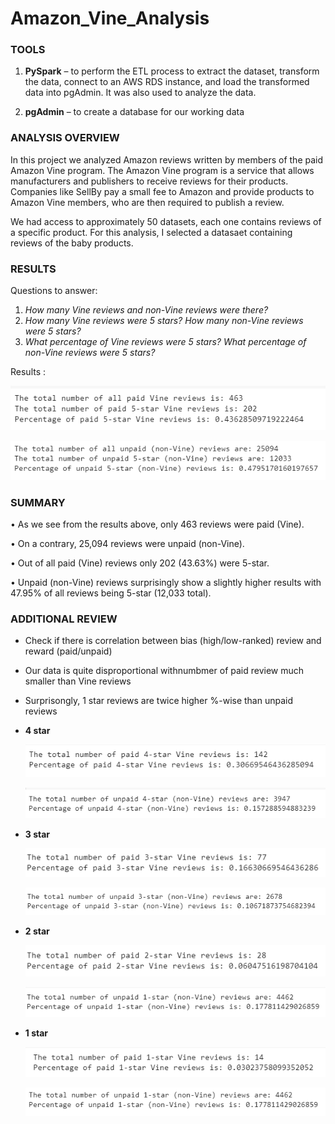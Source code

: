 # Amazon_Vine_Analysis


### TOOLS


1.	**PySpark** – to perform the ETL process to extract the dataset, transform the data, connect to an AWS RDS instance, and load the transformed data into pgAdmin. It was also used to analyze the data.

2.	**pgAdmin** – to create a database for our working data


### ANALYSIS OVERVIEW

In this project we analyzed Amazon reviews written by members of the paid Amazon Vine program. The Amazon Vine program is a service that allows manufacturers and publishers to receive reviews for their products. Companies like SellBy pay a small fee to Amazon and provide products to Amazon Vine members, who are then required to publish a review.


We had access to approximately 50 datasets, each one contains reviews of a specific product. For this analysis, I selected a datasaet containing reviews of the baby products.

[](https://s3.amazonaws.com/amazon-reviews-pds/tsv/amazon_reviews_us_Baby_v1_00.tsv.gz)


### RESULTS

Questions to answer:

1.	*How many Vine reviews and non-Vine reviews were there?* 
2.	*How many Vine reviews were 5 stars? How many non-Vine reviews were 5 stars?*
3.	*What percentage of Vine reviews were 5 stars? What percentage of non-Vine reviews were 5 stars?*


Results :


![](https://github.com/jojobear2020/Amazon_Vine_Analysis/blob/main/images/paid_vine_reviews_summary.PNG)


![](https://github.com/jojobear2020/Amazon_Vine_Analysis/blob/main/images/unpaid_vine_reviews_summary.PNG)


### SUMMARY

•	As we see from the results above, only 463 reviews were paid (Vine).

•	On a contrary, 25,094 reviews were unpaid (non-Vine). 

•	Out of all paid (Vine) reviews only 202 (43.63%) were 5-star.

•	Unpaid (non-Vine) reviews surprisingly show a slightly higher results with 47.95% of all reviews being 5-star (12,033 total).


### ADDITIONAL REVIEW

* Check if there is correlation between bias (high/low-ranked) review and reward (paid/unpaid)
* Our data is quite disproportional withnumbmer of paid review much smaller than Vine reviews
* Surprisongly, 1 star reviews are twice higher %-wise than unpaid reviews


* **4 star**

    ![4 star Vine](https://github.com/jojobear2020/Amazon_Vine_Analysis/blob/main/images/paid_vine_reviews_summary_4star.PNG)

    ![4 star non-Vine](https://github.com/jojobear2020/Amazon_Vine_Analysis/blob/main/images/unpaid_vine_reviews_summary_4star.PNG)



* **3 star**

    ![3 star Vine](https://github.com/jojobear2020/Amazon_Vine_Analysis/blob/main/images/paid_vine_reviews_summary_3star.PNG)

    ![3 star non-Vine](https://github.com/jojobear2020/Amazon_Vine_Analysis/blob/main/images/unpaid_vine_reviews_summary_3star.PNG)



* **2 star**

    ![2 star Vine](https://github.com/jojobear2020/Amazon_Vine_Analysis/blob/main/images/paid_vine_reviews_summary_2star.PNG)

    ![2 star non-Vine](https://github.com/jojobear2020/Amazon_Vine_Analysis/blob/main/images/unpaid_vine_reviews_summary_2star.PNG)



* **1 star**

    ![1 star Vine](https://github.com/jojobear2020/Amazon_Vine_Analysis/blob/main/images/paid_vine_reviews_summary_1star.PNG)

    ![1 star non-Vine](https://github.com/jojobear2020/Amazon_Vine_Analysis/blob/main/images/unpaid_vine_reviews_summary_1star.PNG)
